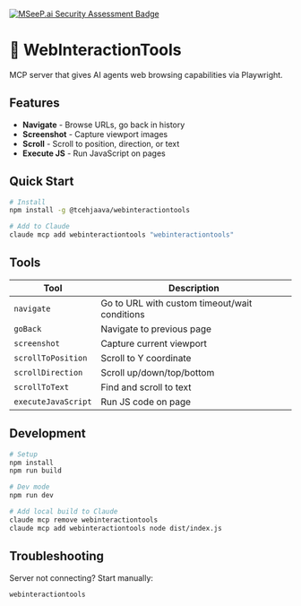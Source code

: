 [![MSeeP.ai Security Assessment Badge](https://mseep.net/pr/tcehjaava-webinteractiontools-badge.png)](https://mseep.ai/app/tcehjaava-webinteractiontools)

# 🦉 WebInteractionTools

MCP server that gives AI agents web browsing capabilities via Playwright.

## Features

- **Navigate** - Browse URLs, go back in history
- **Screenshot** - Capture viewport images  
- **Scroll** - Scroll to position, direction, or text
- **Execute JS** - Run JavaScript on pages

## Quick Start

```bash
# Install
npm install -g @tcehjaava/webinteractiontools

# Add to Claude
claude mcp add webinteractiontools "webinteractiontools"
```

## Tools

| Tool | Description |
|------|-------------|
| `navigate` | Go to URL with custom timeout/wait conditions |
| `goBack` | Navigate to previous page |
| `screenshot` | Capture current viewport |
| `scrollToPosition` | Scroll to Y coordinate |
| `scrollDirection` | Scroll up/down/top/bottom |
| `scrollToText` | Find and scroll to text |
| `executeJavaScript` | Run JS code on page |

## Development

```bash
# Setup
npm install
npm run build

# Dev mode
npm run dev

# Add local build to Claude
claude mcp remove webinteractiontools
claude mcp add webinteractiontools node dist/index.js
```

## Troubleshooting

Server not connecting? Start manually:
```bash
webinteractiontools
```
